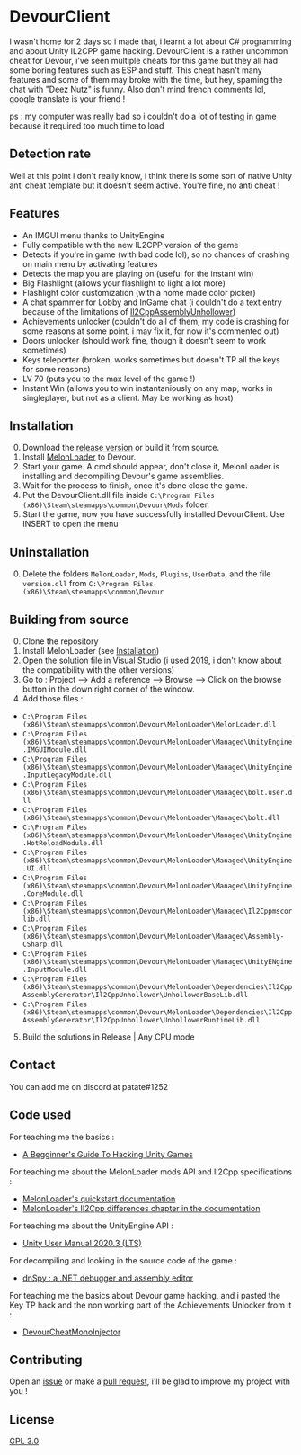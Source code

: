 # DevourClient

I wasn't home for 2 days so i made that, i learnt a lot about C# programming and about Unity IL2CPP game hacking.
DevourClient is a rather uncommon cheat for Devour, i've seen multiple cheats for this game but they all had some boring features such as ESP and stuff.
This cheat hasn't many features and some of them may broke with the time, but hey, spaming the chat with "Deez Nutz" is funny.
Also don't mind french comments lol, google translate is your friend !

ps : my computer was really bad so i couldn't do a lot of testing in game because it required too much time to load

## Detection rate

Well at this point i don't really know, i think there is some sort of native Unity anti cheat template but it doesn't seem active. You're fine, no anti cheat !

## Features
* An IMGUI menu thanks to UnityEngine
* Fully compatible with the new IL2CPP version of the game
* Detects if you're in game (with bad code lol), so no chances of crashing on main menu by activating features
* Detects the map you are playing on (useful for the instant win)
* Big Flashlight (allows your flashlight to light a lot more)
* Flashlight color customization (with a home made color picker)
* A chat spammer for Lobby and InGame chat (i couldn't do a text entry because of the limitations of [Il2CppAssemblyUnhollower](https://github.com/knah/Il2CppAssemblyUnhollower))
* Achievements unlocker (couldn't do all of them, my code is crashing for some reasons at some point, i may fix it, for now it's commented out)
* Doors unlocker (should work fine, though it doesn't seem to work sometimes)
* Keys teleporter (broken, works sometimes but doesn't TP all the keys for some reasons)
* LV 70 (puts you to the max level of the game !)
* Instant Win (allows you to win instantaniously on any map, works in singleplayer, but not as a client. May be working as host)

## Installation

0. Download the [release version](https://github.com/ALittlePatate/DevourClient/releases/) or build it from source.
1. Install [MelonLoader](https://github.com/LavaGang/MelonLoader/releases/tag/v0.4.3) to Devour.
2. Start your game. A cmd should appear, don't close it, MelonLoader is installing and decompiling Devour's game assemblies.
3. Wait for the process to finish, once it's done close the game.
4. Put the DevourClient.dll file inside `C:\Program Files (x86)\Steam\steamapps\common\Devour\Mods` folder.
5. Start the game, now you have successfully installed DevourClient. Use INSERT to open the menu

## Uninstallation

0. Delete the folders `MelonLoader`, `Mods`, `Plugins`, `UserData`, and the file `version.dll` from `C:\Program Files (x86)\Steam\steamapps\common\Devour`

## Building from source

0. Clone the repository
1. Install MelonLoader (see [Installation](https://github.com/ALittlePatate/DevourClient#installation))
2. Open the solution file in Visual Studio (i used 2019, i don't know about the compatibility with the other versions)
3. Go to : Project --> Add a reference --> Browse --> Click on the browse button in the down right corner of the window.
4. Add those files :
* `C:\Program Files (x86)\Steam\steamapps\common\Devour\MelonLoader\MelonLoader.dll`
* `C:\Program Files (x86)\Steam\steamapps\common\Devour\MelonLoader\Managed\UnityEngine.IMGUIModule.dll`
* `C:\Program Files (x86)\Steam\steamapps\common\Devour\MelonLoader\Managed\UnityEngine.InputLegacyModule.dll`
* `C:\Program Files (x86)\Steam\steamapps\common\Devour\MelonLoader\Managed\bolt.user.dll`
* `C:\Program Files (x86)\Steam\steamapps\common\Devour\MelonLoader\Managed\bolt.dll`
* `C:\Program Files (x86)\Steam\steamapps\common\Devour\MelonLoader\Managed\UnityEngine.HotReloadModule.dll`
* `C:\Program Files (x86)\Steam\steamapps\common\Devour\MelonLoader\Managed\UnityEngine.UI.dll`
* `C:\Program Files (x86)\Steam\steamapps\common\Devour\MelonLoader\Managed\UnityEngine.CoreModule.dll`
* `C:\Program Files (x86)\Steam\steamapps\common\Devour\MelonLoader\Managed\Il2Cppmscorlib.dll`
* `C:\Program Files (x86)\Steam\steamapps\common\Devour\MelonLoader\Managed\Assembly-CSharp.dll`
* `C:\Program Files (x86)\Steam\steamapps\common\Devour\MelonLoader\Managed\UnityENgine.InputModule.dll`
* `C:\Program Files (x86)\Steam\steamapps\common\Devour\MelonLoader\Dependencies\Il2CppAssemblyGenerator\Il2CppUnhollower\UnhollowerBaseLib.dll`
* `C:\Program Files (x86)\Steam\steamapps\common\Devour\MelonLoader\Dependencies\Il2CppAssemblyGenerator\Il2CppUnhollower\UnhollowerRuntimeLib.dll`
5. Build the solutions in Release | Any CPU mode

## Contact

You can add me on discord at patate#1252

## Code used

For teaching me the basics :
* [A Begginner's Guide To Hacking Unity Games](https://www.unknowncheats.me/wiki/A_Beginner%27s_Guide_To_Hacking_Unity_Games)

For teaching me about the MelonLoader mods API and Il2Cpp specifications :
* [MelonLoader's quickstart documentation](https://melonwiki.xyz/#/modders/quickstart)
* [MelonLoader's Il2Cpp differences chapter in the documentation](https://melonwiki.xyz/#/modders/il2cppdifferences)

For teaching me about the UnityEngine API :
* [Unity User Manual 2020.3 (LTS)](https://docs.unity3d.com/Manual/index.html)

For decompiling and looking in the source code of the game :
* [dnSpy : a .NET debugger and assembly editor](https://github.com/dnSpy/dnSpy)

For teaching me the basics about Devour game hacking, and i pasted the Key TP hack and the non working part of the Achievements Unlocker from it :
* [DevourCheatMonoInjector](https://github.com/Glatrix/DevourCheatMonoInjector)

## Contributing

Open an [issue](https://github.com/ALittlePatate/DevourClient/issues/new) or make a [pull request](https://github.com/ALittlePatate/DevourClient/pulls), i'll be glad to improve my project with you !

## License

[GPL 3.0](https://www.gnu.org/licenses/gpl-3.0.md)
